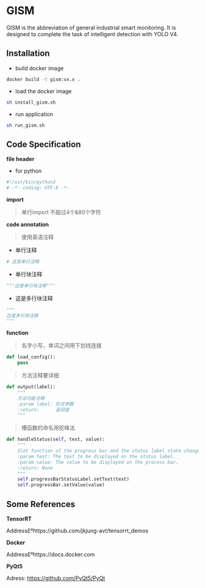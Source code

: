 # GISM
GISM is the abbreviation of general industrial smart monitoring.
It is designed to complete the task of intelligent detection with YOLO V4.

## Installation

* build docker image

```bash
docker build -t gism:vx.x .
```

* load the docker image

```bash
sh install_gism.sh
```

* run application

```bash
sh run_gism.sh
```

## Code Specification

**file header**

* for python

```python
#!/usr/bin/python3
# -*- coding: UTF-8 -*-
```

**import**

> 单行import 不超过4个&80个字符

**code annotation**

> 使用英语注释

* 单行注释

```python
# 这是单行注释
```

* 单行块注释

```python
"""这是单行块注释"""
```

* 这是多行块注释

```python
"""
这是多行块注释
"""
```

**function**

> 名字小写，单词之间用下划线连接

```python
def load_config():
    pass
```

> 方法注释要详细

```python
def output(label):
    """
    方法功能注释
    :param label: 形式参数
    :return:      返回值
    """
```

> 槽函数的命名用驼峰法

```python
def handleStatus(self, text, value):
    """
    Slot function of the progress bar and the status label state change.
    :param text: The text to be displayed on the status label.
    :param value: The value to be displayed on the process bar.
    :return: None
    """
    self.progressBarStatusLabel.setText(text)
    self.progressBar.setValue(value)
```


## Some References

**TensorRT**

Address£ºhttps://github.com/jkjung-avt/tensorrt_demos

**Docker**

Address£ºhttps://docs.docker.com

**PyQt5**

Adress: https://github.com/PyQt5/PyQt